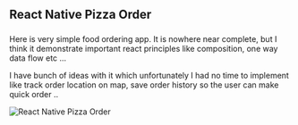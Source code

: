 ## React Native Pizza Order

###
Here is very simple food ordering app.
It is nowhere near complete, but I think it demonstrate important react principles like composition, one way data flow etc ...

I have bunch of ideas with it which unfortunately I had no time to implement like track order location on map, save order history so the user can make quick order ..

![React Native Pizza Order](https://github.com/vesic/react-native-pizza-order/blob/master/pizza-app.gif)
